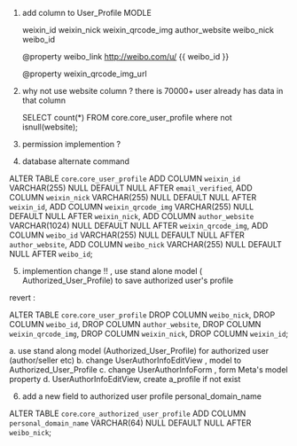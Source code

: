 1.  add column to User_Profile MODLE
    
    weixin_id
    weixin_nick
    weixin_qrcode_img
    author_website
    weibo_nick
    weibo_id
    
    @property 
    weibo_link
        http://weibo.com/u/  {{ weibo_id }}
        
    @property
    weixin_qrcode_img_url
        
            
   
    
2. why not use website column ? 
    there is 70000+ user already has data in that column
    
    SELECT count(*) FROM core.core_user_profile where  not isnull(website);

3. permission implemention ?
 
 
4. database alternate command
 
ALTER TABLE `core`.`core_user_profile` 
ADD COLUMN `weixin_id` VARCHAR(255) NULL DEFAULT NULL AFTER `email_verified`,
ADD COLUMN `weixin_nick` VARCHAR(255) NULL DEFAULT NULL AFTER `weixin_id`,
ADD COLUMN `weixin_qrcode_img` VARCHAR(255) NULL DEFAULT NULL AFTER `weixin_nick`,
ADD COLUMN `author_website` VARCHAR(1024) NULL DEFAULT NULL AFTER `weixin_qrcode_img`,
ADD COLUMN `weibo_id` VARCHAR(255) NULL DEFAULT NULL AFTER `author_website`,
ADD COLUMN `weibo_nick` VARCHAR(255) NULL DEFAULT NULL AFTER `weibo_id`;


5. implemention change !! , use stand alone model ( Authorized_User_Profile) to save authorized user's profile 

revert : 

ALTER TABLE `core`.`core_user_profile` 
DROP COLUMN `weibo_nick`,
DROP COLUMN `weibo_id`,
DROP COLUMN `author_website`,
DROP COLUMN `weixin_qrcode_img`,
DROP COLUMN `weixin_nick`,
DROP COLUMN `weixin_id`;

   a. use stand along model (Authorized_User_Profile) for authorized user (author/seller etc)
   b. change UserAuthorInfoEditView , model to Authorized_User_Profile
   c. change UserAuthorInfoForm , form Meta's model property 
   d. UserAuthorInfoEditView, create a_profile if not exist
   
   
6. add a new field to  authorized user profile 
   personal_domain_name 
   
ALTER TABLE `core`.`core_authorized_user_profile` 
ADD COLUMN `personal_domain_name` VARCHAR(64) NULL DEFAULT NULL AFTER `weibo_nick`;

   